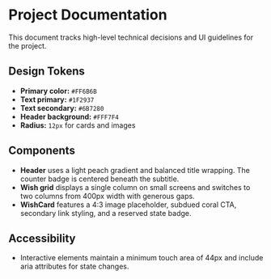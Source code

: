 # Project Documentation

This document tracks high-level technical decisions and UI guidelines for the project.

## Design Tokens
- **Primary color:** `#FF6B6B`
- **Text primary:** `#1F2937`
- **Text secondary:** `#6B7280`
- **Header background:** `#FFF7F4`
- **Radius:** `12px` for cards and images

## Components
- **Header** uses a light peach gradient and balanced title wrapping. The counter badge is centered beneath the subtitle.
- **Wish grid** displays a single column on small screens and switches to two columns from 400px width with generous gaps.
- **WishCard** features a 4:3 image placeholder, subdued coral CTA, secondary link styling, and a reserved state badge.

## Accessibility
- Interactive elements maintain a minimum touch area of 44px and include aria attributes for state changes.

